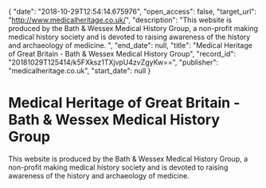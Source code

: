 {
  "date": "2018-10-29T12:54:14.675976", 
  "open_access": false, 
  "target_url": "http://www.medicalheritage.co.uk/", 
  "description": "This website is produced by the Bath & Wessex Medical History Group, a non-profit making medical history society and is devoted to raising awareness of the history and archaeology of medicine. ", 
  "end_date": null, 
  "title": "Medical Heritage of Great Britain - Bath & Wessex Medical History Group", 
  "record_id": "20181029T125414/k5FXksz1TXjvpU4zvZgyKw==", 
  "publisher": "medicalheritage.co.uk", 
  "start_date": null
}

# Medical Heritage of Great Britain - Bath & Wessex Medical History Group

This website is produced by the Bath & Wessex Medical History Group, a non-profit making medical history society and is devoted to raising awareness of the history and archaeology of medicine. 